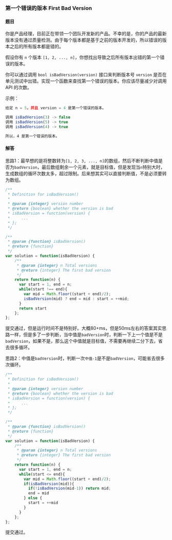 ### 第一个错误的版本 First Bad Version

#### 题目

你是产品经理，目前正在带领一个团队开发新的产品。不幸的是，你的产品的最新版本没有通过质量检测。由于每个版本都是基于之前的版本开发的，所以错误的版本之后的所有版本都是错的。

假设你有 `n` 个版本 `[1, 2, ..., n]`，你想找出导致之后所有版本出错的第一个错误的版本。

你可以通过调用 `bool isBadVersion(version)` 接口来判断版本号 `version` 是否在单元测试中出错。实现一个函数来查找第一个错误的版本。你应该尽量减少对调用 API 的次数。

示例：

```javascript
给定 n = 5，并且 version = 4 是第一个错误的版本。

调用 isBadVersion(3) -> false
调用 isBadVersion(5) -> true
调用 isBadVersion(4) -> true

所以，4 是第一个错误的版本。 
```

#### 解答

思路1：最早想的是将整数转为`[1, 2, 3, ..., n]`的数组，然后不断判断中值是否为`badVersion`，最后数组剩余一个元素，就是目标值，但是发现当`n`特别大时，生成数组的循环次数太多，超过限制。后来想其实可以直接判断值，不是必须要转为数组。

```javascript
/**
 * Definition for isBadVersion()
 * 
 * @param {integer} version number
 * @return {boolean} whether the version is bad
 * isBadVersion = function(version) {
 *     ...
 * };
 */

/**
 * @param {function} isBadVersion()
 * @return {function}
 */
var solution = function(isBadVersion) {
    /**
     * @param {integer} n Total versions
     * @return {integer} The first bad version
     */
    return function(n) {
      var start = 1, end = n;
      while(start !== end){
        var mid = Math.floor((start + end)/2);
        isBadVersion(mid) ? end = mid : start = ++mid;
      }
      return start
    };
};
```

提交通过，但是运行时间不是特别好。大概80+ms，但是50ms左右的答案其实思路一样，但是多了一步判断，当中值是`badVersion`时，判断一下上一个值是不是`badVersion`，如果不是，那么这个中值就是目标值，不需要再继续二分下去，省去很多循环。

思路2：中值是`badVersion`时，判断一次`中值-1`是不是`badVersion`，可能省去很多次循环。

```javascript
/**
 * Definition for isBadVersion()
 * 
 * @param {integer} version number
 * @return {boolean} whether the version is bad
 * isBadVersion = function(version) {
 *     ...
 * };
 */

/**
 * @param {function} isBadVersion()
 * @return {function}
 */
var solution = function(isBadVersion) {
    /**
     * @param {integer} n Total versions
     * @return {integer} The first bad version
     */
    return function(n) {
      var start = 1, end = n;
      while(start <= end){
        var mid = Math.floor((start + end)/2);
        if(isBadVersion(mid)){
          if(!isBadVersion(mid-1)) return mid; 
          end = mid
        } else {
          start = ++mid
        }
      }
    };
};
```

提交通过。